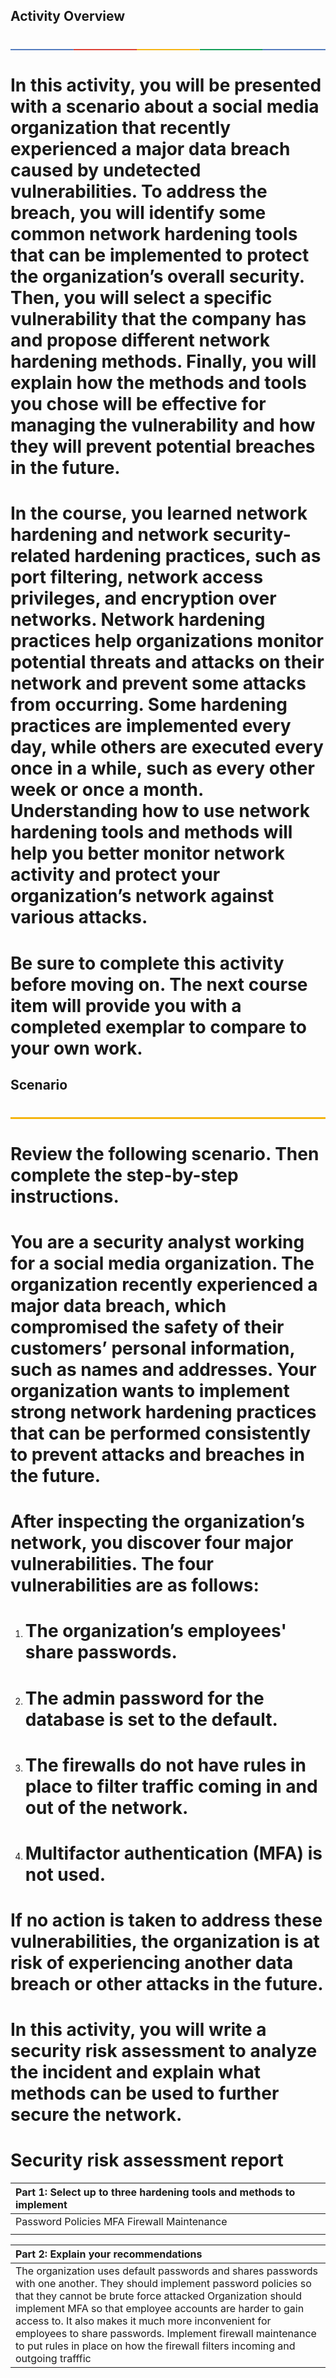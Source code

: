 ## **Activity Overview**

# **![][image1]**

# In this activity, you will be presented with a scenario about a social media organization that recently experienced a major data breach caused by undetected vulnerabilities. To address the breach, you will identify some common network hardening tools that can be implemented to protect the organization’s overall security. Then, you will select a specific vulnerability that the company has and propose different network hardening methods. Finally, you will explain how the methods and tools you chose will be effective for managing the vulnerability and how they will prevent potential breaches in the future. 

# In the course, you learned network hardening and network security-related hardening practices, such as port filtering, network access privileges, and encryption over networks. Network hardening practices help organizations monitor potential threats and attacks on their network and prevent some attacks from occurring. Some hardening practices are implemented every day, while others are executed every once in a while, such as every other week or once a month. Understanding how to use network hardening tools and methods will help you better monitor network activity and protect your organization’s network against various attacks.

# Be sure to complete this activity before moving on. The next course item will provide you with a completed exemplar to compare to your own work.

## **Scenario**

# **![][image2]**

# Review the following scenario. Then complete the step-by-step instructions.

# You are a security analyst working for a social media organization. The organization recently experienced a major data breach, which compromised the safety of their customers’ personal information, such as names and addresses. Your organization wants to implement strong network hardening practices that can be performed consistently to prevent attacks and breaches in the future. 

# After inspecting the organization’s network, you discover four major vulnerabilities. The four vulnerabilities are as follows:

1. # The organization’s employees' share passwords.

2. # The admin password for the database is set to the default.

3. # The firewalls do not have rules in place to filter traffic coming in and out of the network.

4. # Multifactor authentication (MFA) is not used. 

# If no action is taken to address these vulnerabilities, the organization is at risk of experiencing another data breach or other attacks in the future. 

# In this activity, you will write a security risk assessment to analyze the incident and explain what methods can be used to further secure the network.

# 

# Security risk assessment report 

| Part 1: Select up to three hardening tools and methods to implement |  |
| :---- | ----- |
| Password Policies  MFA Firewall Maintenance |  |
|  |  |

| Part 2: Explain your recommendations |
| :---- |
| The organization uses default passwords and shares passwords with one another. They should implement password policies so that they cannot be brute force attacked Organization should implement MFA so that employee accounts are harder to gain access to. It also makes it much more inconvenient for employees to share passwords. Implement firewall maintenance to put rules in place on how the firewall filters incoming and outgoing trafffic |

[image1]: <data:image/png;base64,iVBORw0KGgoAAAANSUhEUgAAAnAAAAADCAYAAAATOjLlAAAAdElEQVR4Xu3WoQ2AMBhE4S5BmAIDAomoQ2NYgg2waBIGYIJKNJaEEaBjoH88bNB74jM3wOW5btwNOob5sNiUFn0NEVdR2bPlEHKfi2VrDyHtFH5/j7S574C0EXB6CDg9BJweAk4PASeGgNNDwOkh4PQQcHpe55LuAQDskM4AAAAASUVORK5CYII=>

[image2]: <data:image/png;base64,iVBORw0KGgoAAAANSUhEUgAAAnAAAAADCAYAAAATOjLlAAAAM0lEQVR4Xu3WOREAIBAEsCtxgH8LPNK2Bh03kyIeUjnj5U4AAJoogQMA6KWy6mUDANDFB5t04A1j66qJAAAAAElFTkSuQmCC>